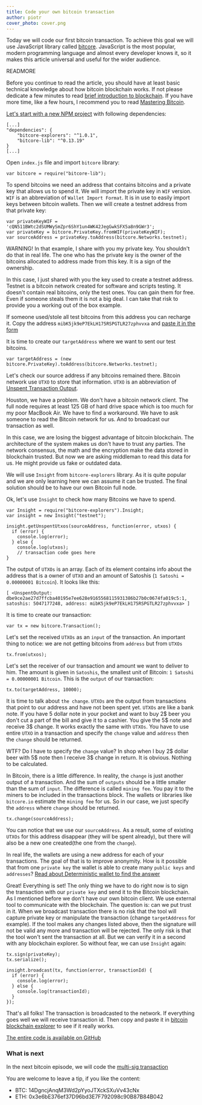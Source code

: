 ```yaml
---
title: Code your own bitcoin transaction
author: piotr
cover_photo: cover.png
---
```


Today we will code our first bitcoin transaction. To achieve this goal we will use JavaScript library called [bitcore](https://github.com/bitpay/bitcore-lib). JavaScript is the most popular, modern programming language and almost every developer knows it, so it makes this article universal and useful for the wider audience.

READMORE

Before you continue to read the article, you should have at least basic technical knowledge about how bitcoin blockchain works. If not please dedicate a few minutes to read [brief introduction to blockchain](https://blog.ragnarson.com/2016/12/01/blockchains-a-brief-introduction.html). If you have more time, like a few hours, I recommend you to read [Mastering Bitcoin](https://github.com/bitcoinbook/bitcoinbook/tree/develop).

[Let's start with a new NPM project](https://docs.npmjs.com/cli/init) with following dependencies:

```
[...]
"dependencies": {
    "bitcore-explorers": "^1.0.1",
    "bitcore-lib": "^0.13.19"
}
[...]
```

Open `index.js` file and import `bitcore` library:

```
var bitcore = require("bitcore-lib");
```

To spend bitcoins we need an address that contains bitcoins and a private key that allows us to spend it. We will import the private key in `WIF` version. `WIF` is an abbreviation of `Wallet Import Format`. It is in use to easily import keys between bitcoin wallets.
Then we will create a testnet address from that private key:

```
var privateKeyWIF = 'cQN511BWtc2dSUMWySmZpr6ShY1un4WK42JegGwkSFX5a8n9GWr3';
var privateKey = bitcore.PrivateKey.fromWIF(privateKeyWIF);
var sourceAddress = privateKey.toAddress(bitcore.Networks.testnet);
```

WARNING! In that example, I share with you my private key. You shouldn't do that in real life. The one who has the private key is the owner of the bitcoins allocated to address made from this key. It is a sign of the ownership.

In this case, I just shared with you the key used to create a testnet address. Testnet is a bitcoin network created for software and scripts testing. It doesn't contain real bitcoins, only the test ones. You can gain them for free. Even if someone steals them it is not a big deal. I can take that risk to provide you a working out of the box example.

If someone used/stole all test bitcoins from this address you can recharge it. Copy the address `mibK5jk9eP7EkLH175RSPGTLR27zphvvxa` and [paste it in the form](http://tpfaucet.appspot.com/)

It is time to create our `targetAddress` where we want to sent our test bitcoins.

```
var targetAddress = (new bitcore.PrivateKey).toAddress(bitcore.Networks.testnet);
```

Let's check our source address if any bitcoins remained there. Bitcoin network use `UTXO` to store that information. `UTXO` is an abbreviation of [Unspent Transaction Output](https://bitcoin.org/en/glossary/unspent-transaction-output).

Houston, we have a problem. We don't have a bitcoin network client. The full node requires at least 125 GB of hard drive space which is too much for my poor MacBook Air. We have to find a workaround. We have to ask someone to read the Bitcoin network for us. And to broadcast our transaction as well.

In this case, we are losing the biggest advantage of bitcoin blockchain. The architecture of the system makes us don't have to trust any parties. The network consensus, the math and the encryption make the data stored in blockchain trusted. But now we are asking middleman to read this data for us. He might provide us fake or outdated data.

We will use `Insight` from `bitcore-explorers` library. As it is quite popular and we are only learning here we can assume it can be trusted. The final solution should be to have our own Bitcoin full node.

Ok, let's use `Insight` to check how many Bitcoins we have to spend.

```
var Insight = require("bitcore-explorers").Insight;
var insight = new Insight("testnet");

insight.getUnspentUtxos(sourceAddress, function(error, utxos) {
  if (error) {
    console.log(error);
  } else {
    console.log(utxos);
    // transaction code goes here
}
```
The output of `UTXOs` is an array. Each of its element contains info about the address that is a owner of `UTXO` and an amount of Satoshis (`1 Satoshi = 0.00000001 Bitcoin`). It looks like this:

```
[ <UnspentOutput: dbe9ce2ae27d7ffcba40195e7ee628e9165568115931386b27b0c0674fa019c5:1, satoshis: 5047177248, address: mibK5jk9eP7EkLH175RSPGTLR27zphvvxa> ]
```

It is time to create our transaction:

```
var tx = new bitcore.Transaction();

```
Let's set the received `UTXOs` as an `input` of the transaction. An important thing to notice: we are not getting bitcoins from `address` but from `UTXOs`

```
tx.from(utxos);
```

Let's set the receiver of our transaction and amount we want to deliver to him. The amount is given in `Satoshis`, the smallest unit of Bitcoin: `1 Satoshi = 0.00000001 Bitcoin`. This is the `output` of our transaction:

```
tx.to(targetAddress, 10000);
```

It is time to talk about `the change`. `UTXOs` are the output from transactions that point to our address and have not been spent yet. `UTXOs` are like a bank note. If you have 5 dollar note in your pocket and want to buy 2$ beer you don't cut a part of the bill and give it to a cashier. You give the 5$ note and receive 3$ change. It works exactly the same with `UTXOs`. You have to use entire `UTXO` in a transaction and specify the `change` value and `address` then the `change` should be returned.

WTF? Do I have to specify the `change` value? In shop when I buy 2$ dollar beer with 5$ note then I receive 3$ change in return. It is obvious. Nothing to be calculated.

In Bitcoin, there is a little difference. In reality, the `change` is just another output of a transaction. And the sum of `outputs` should be a little smaller than the sum of `input`. The difference is called `mining fee`. You pay it to the miners to be included in the transactions block. The wallets or libraries like `bitcore.io` estimate the `mining fee` for us. So in our case, we just specify the `address` where `change` should be returned.

```
tx.change(sourceAddress);
```

You can notice that we use our `sourceAddress`. As a result, some of existing `UTXOs` for this address disappear (they will be spent already), but there will also be a new one created(the one from the `change`).

In real life, the wallets are using a new address for each of your transactions. The goal of that is to improve anonymity. How is it possible that from one `private key` the wallet is able to create many `public keys` and `addresses`? [Read about Deterministic wallet to find the answer](https://en.bitcoin.it/wiki/Deterministic_wallet)

Great! Everything is set! The only thing we have to do right now is to sign the transaction with our `private key` and send it to the Bitcoin blockchain. As I mentioned before we don't have our own bitcoin client. We use external tool to communicate with the blockchain. The question is: can we put trust in it.  When we broadcast transaction there is no risk that the tool will capture  private key or manipulate the transaction (change `targetAddress` for example). If the tool makes any changes listed above, then the signature will not be valid any more and transaction will be rejected. The only risk is that the tool won't sent the transaction at all. But we can verify it in a second with any blockchain explorer. So without fear, we can use `Insight` again:

```
tx.sign(privateKey);
tx.serialize();

insight.broadcast(tx, function(error, transactionId) {
  if (error) {
    console.log(error);
  } else {
    console.log(transactionId);
  }
});
```
That's all folks! The transaction is broadcasted to the network. If everything goes well we will receive transaction id. Then copy and paste it in [bitcoin blockchain explorer](http://tbtc.blockr.io/) to see if it really works.


[The entire code is available on GitHub](https://github.com/PiotrMisiurek/screw-it-lets-do-it/blob/829ae579c52112e216ed348cda15ed555744eccf/index.js)

### What is next
In the next bitcoin episode, we will code the [multi-sig transaction](https://en.bitcoin.it/wiki/Multisignature)

You are welcome to leave a tip, if you like the content:

* BTC: 14DgncjAnqM3Wd2pYyoJTXckSXuVv43cNx
* ETH: 0x3e6bE376ef37D96bd3E7F792098c90B87B84B042












